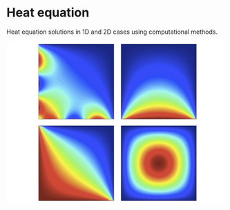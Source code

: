 # Heat equation
Heat equation solutions in 1D and 2D cases using computational methods.

![Cases](pics/main.png)
